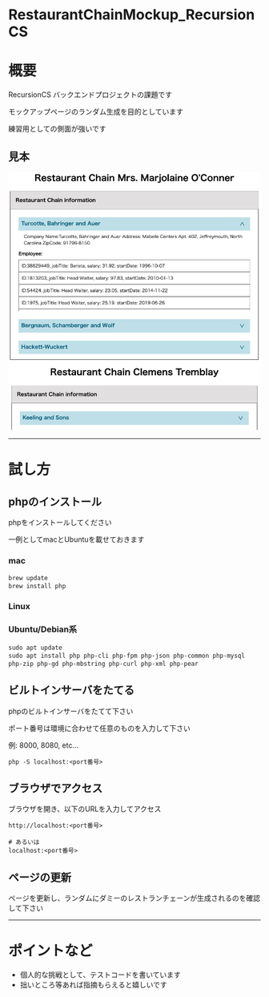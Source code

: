# RestaurantChainMockup_RecursionCS

# 概要

RecursionCS バックエンドプロジェクトの課題です

モックアップページのランダム生成を目的としています

練習用としての側面が強いです

## 見本

![見本](doc/img/image.png)

---

# 試し方 

## phpのインストール

phpをインストールしてください

一例としてmacとUbuntuを載せておきます

### mac

```shell
brew update
brew install php
```

### Linux

### Ubuntu/Debian系

```shell
sudo apt update
sudo apt install php php-cli php-fpm php-json php-common php-mysql php-zip php-gd php-mbstring php-curl php-xml php-pear
```

## ビルトインサーバをたてる

phpのビルトインサーバをたてて下さい

ポート番号は環境に合わせて任意のものを入力して下さい

例: 8000, 8080, etc...

```shell
php -S localhost:<port番号>
```

## ブラウザでアクセス

ブラウザを開き、以下のURLを入力してアクセス

```plane
http://localhost:<port番号>

# あるいは
localhost:<port番号>
```

## ページの更新

ページを更新し、ランダムにダミーのレストランチェーンが生成されるのを確認して下さい

---

# ポイントなど

- 個人的な挑戦として、テストコードを書いています
- 拙いところ等あれば指摘もらえると嬉しいです
